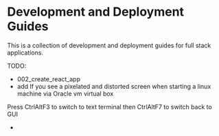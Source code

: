 # Development and Deployment Guides

This is a collection of development and deployment guides for full stack applications.


TODO:
* 002_create_react_app
* add 
If you see a pixelated and distorted screen when starting a linux machine via Oracle vm virtual box

Press CtrlAltF3 to switch to text terminal
then CtrlAltF7 to switch back to GUI

* 